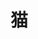 # 猫

<image-slider :srcData="[
	'http://pn4meizzc.bkt.clouddn.com/blog/else/miaoWechatIMG211526366051_.pic.jpg',
	'http://pn4meizzc.bkt.clouddn.com/blog/else/miaoWechatIMG221526366051_.pic.jpg',
	'http://pn4meizzc.bkt.clouddn.com/blog/else/miaoWechatIMG201526366051_.pic.jpg',
	'http://pn4meizzc.bkt.clouddn.com/blog/else/miaoWechatIMG231526366731_.pic.jpg',
	'http://pn4meizzc.bkt.clouddn.com/blog/else/miaoWechatIMG271526366732_.pic.jpg',
	'http://pn4meizzc.bkt.clouddn.com/blog/else/miaoWechatIMG261526366732_.pic.jpg',
	'http://pn4meizzc.bkt.clouddn.com/blog/else/miaoWechatIMG251526366732_.pic.jpg',
	'http://pn4meizzc.bkt.clouddn.com/blog/else/miaoWechatIMG241526366731_.pic.jpg'
]"></image-slider>